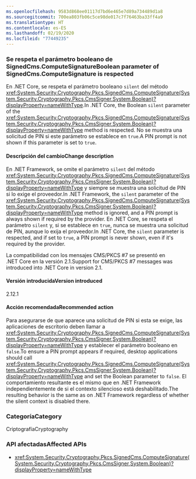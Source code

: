```yaml
---
ms.openlocfilehash: 9583d868ee01117d7bd6e465e7d89a734489d1a8
ms.sourcegitcommit: 700ea803fb06c5ce98de017c7f76463ba33ff4a9
ms.translationtype: HT
ms.contentlocale: es-ES
ms.lasthandoff: 02/19/2020
ms.locfileid: "77449235"
---
```

### <a name="boolean-parameter-of-signedcmscomputesignature-is-respected"></a><span data-ttu-id="c78c4-101">Se respeta el parámetro booleano de SignedCms.ComputeSignature</span><span class="sxs-lookup"><span data-stu-id="c78c4-101">Boolean parameter of SignedCms.ComputeSignature is respected</span></span>

<span data-ttu-id="c78c4-102">En .NET Core, se respeta el parámetro booleano `silent` del método <xref:System.Security.Cryptography.Pkcs.SignedCms.ComputeSignature(System.Security.Cryptography.Pkcs.CmsSigner,System.Boolean)?displayProperty=nameWithType>.</span><span class="sxs-lookup"><span data-stu-id="c78c4-102">In .NET Core, the Boolean `silent` parameter of the <xref:System.Security.Cryptography.Pkcs.SignedCms.ComputeSignature(System.Security.Cryptography.Pkcs.CmsSigner,System.Boolean)?displayProperty=nameWithType> method is respected.</span></span> <span data-ttu-id="c78c4-103">No se muestra una solicitud de PIN si este parámetro se establece en `true`.</span><span class="sxs-lookup"><span data-stu-id="c78c4-103">A PIN prompt is not shown if this parameter is set to `true`.</span></span>

#### <a name="change-description"></a><span data-ttu-id="c78c4-104">Descripción del cambio</span><span class="sxs-lookup"><span data-stu-id="c78c4-104">Change description</span></span>

<span data-ttu-id="c78c4-105">En .NET Framework, se omite el parámetro `silent` del método <xref:System.Security.Cryptography.Pkcs.SignedCms.ComputeSignature(System.Security.Cryptography.Pkcs.CmsSigner,System.Boolean)?displayProperty=nameWithType> y siempre se muestra una solicitud de PIN si lo exige el proveedor.</span><span class="sxs-lookup"><span data-stu-id="c78c4-105">In .NET Framework, the `silent` parameter of the <xref:System.Security.Cryptography.Pkcs.SignedCms.ComputeSignature(System.Security.Cryptography.Pkcs.CmsSigner,System.Boolean)?displayProperty=nameWithType> method is ignored, and a PIN prompt is always shown if required by the provider.</span></span> <span data-ttu-id="c78c4-106">En .NET Core, se respeta el parámetro `silent` y, si se establece en `true`, nunca se muestra una solicitud de PIN, aunque lo exija el proveedor.</span><span class="sxs-lookup"><span data-stu-id="c78c4-106">In .NET Core, the `silent` parameter is respected, and if set to `true`, a PIN prompt is never shown, even if it's required by the provider.</span></span>

<span data-ttu-id="c78c4-107">La compatibilidad con los mensajes CMS/PKCS #7 se presentó en .NET Core en la versión 2.1.</span><span class="sxs-lookup"><span data-stu-id="c78c4-107">Support for CMS/PKCS #7 messages was introduced into .NET Core in version 2.1.</span></span>

#### <a name="version-introduced"></a><span data-ttu-id="c78c4-108">Versión introducida</span><span class="sxs-lookup"><span data-stu-id="c78c4-108">Version introduced</span></span>

<span data-ttu-id="c78c4-109">2.1</span><span class="sxs-lookup"><span data-stu-id="c78c4-109">2.1</span></span>

#### <a name="recommended-action"></a><span data-ttu-id="c78c4-110">Acción recomendada</span><span class="sxs-lookup"><span data-stu-id="c78c4-110">Recommended action</span></span>

<span data-ttu-id="c78c4-111">Para asegurarse de que aparece una solicitud de PIN si esta se exige, las aplicaciones de escritorio deben llamar a <xref:System.Security.Cryptography.Pkcs.SignedCms.ComputeSignature(System.Security.Cryptography.Pkcs.CmsSigner,System.Boolean)?displayProperty=nameWithType> y establecer el parámetro booleano en `false`.</span><span class="sxs-lookup"><span data-stu-id="c78c4-111">To ensure a PIN prompt appears if required, desktop applications should call <xref:System.Security.Cryptography.Pkcs.SignedCms.ComputeSignature(System.Security.Cryptography.Pkcs.CmsSigner,System.Boolean)?displayProperty=nameWithType> and set the Boolean parameter to `false`.</span></span> <span data-ttu-id="c78c4-112">El comportamiento resultante es el mismo que en .NET Framework independientemente de si el contexto silencioso está deshabilitado.</span><span class="sxs-lookup"><span data-stu-id="c78c4-112">The resulting behavior is the same as on .NET Framework regardless of whether the silent context is disabled there.</span></span>

### <a name="category"></a><span data-ttu-id="c78c4-113">Categoría</span><span class="sxs-lookup"><span data-stu-id="c78c4-113">Category</span></span>

<span data-ttu-id="c78c4-114">Criptografía</span><span class="sxs-lookup"><span data-stu-id="c78c4-114">Cryptography</span></span>

### <a name="affected-apis"></a><span data-ttu-id="c78c4-115">API afectadas</span><span class="sxs-lookup"><span data-stu-id="c78c4-115">Affected APIs</span></span>

- <xref:System.Security.Cryptography.Pkcs.SignedCms.ComputeSignature(System.Security.Cryptography.Pkcs.CmsSigner,System.Boolean)?displayProperty=nameWithType>

<!--

### Affected APIs

- `M:System.Security.Cryptography.Pkcs.SignedCms.ComputeSignature(System.Security.Cryptography.Pkcs.CmsSigner,System.Boolean)`

-->
